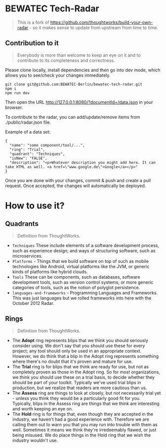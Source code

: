 # BEWATEC Tech-Radar

> This is a fork of https://github.com/thoughtworks/build-your-own-radar - so it makes sense to update from upstream from time to time.

## Contribution to it

> Everybody is more than welcome to keep an eye on it and to contribute to its completeness and correctness. 

Please clone locally, install dependencies and then go into dev mode, which allows you to see/check your changes immediately.

    git clone git@github.com:BEWATEC-Berlin/bewatec-tech-radar.git
    npm i
    npm run dev
    
Then open the URL http://127.0.0.1:8080/?documentId=/data.json in your browser.

To contribute to the radar, you can add/update/remove items from ./public/radar.json file.

Example of a data set:

    {
      "name": "some component/tool/...",
      "ring": "Trial",
      "quadrant": "Techniques",
      "isNew": "FALSE",
      "description": "<p>Whatever description you might add here. It can take HTML as well. <a href=\"www.google.de\">Google</a></p>"
    }

Once you are done with your changes, commit & push and create a pull request. Once accepted, the changes will automatically be deployed.

# How to use it?

## Quadrants

> Definition from ThoughtWorks.

  - ```Techniques``` These include elements of a software development process, such as experience design; and ways of structuring software, such as microservices.
  - ```Platforms``` - Things that we build software on top of such as mobile technologies like Android, virtual platforms like the JVM, or generic kinds of platforms like hybrid clouds.
  - ```Tools``` These can be components, such as databases, software development tools, such as version control systems; or more generic categories of tools, such as the notion of polyglot persistence.
  - ```languages-and-frameworks``` - Programming Languages and Frameworks. This was just languages but we rolled frameworks into here with the October 2012 Radar.

## Rings

> Definition from ThoughtWorks.

- The **Adopt** ring represents blips that we think you should seriously consider using. We don't say that you should use these for every project; any tool should only be used in an appropriate context. However, we do think that a blip in the Adopt ring represents something where there's no doubt that it's proven and mature for use.
- The **Trial** ring is for blips that we think are ready for use, but not as completely proven as those in the Adopt ring. So for most organizations, we think you should use these on a trial basis, to decide whether they should be part of your toolkit. Typically we've used trial blips in production, but we realize that readers are more cautious than us.
- The **Assess** ring are things to look at closely, but not necessarily trial yet - unless you think they would be a particularly good fit for you. Typically, blips in the Assess ring are things that we think are interesting and worth keeping an eye on.
- The **Hold** ring is for things that, even though they are accepted in the industry, we haven't had a good experience with. Therefore we are calling them out to warn you that you may run into trouble with them as well. Sometimes it means we think they're irredeemably flawed, or just being misused. We do place things in the Hold ring that we wish the industry wouldn't use.